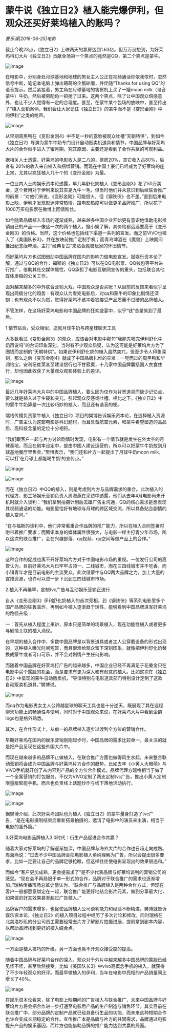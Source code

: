 # 蒙牛说《独立日2》植入能完爆伊利，但观众还买好莱坞植入的账吗？

*曹乐溪|2016-06-25|电影*

截止今晚23点，《独立日2》上映两天的票房达到1.63亿。但万万没想到，为好莱坞科幻大片《独立日2》贡献全场第一个笑点的竟然是QQ，第二个笑点是蒙牛。

![Image](http://p2.pstatp.com/large/31e60000adb89a3ce8b3)

在电影中，分别身处月球基地和地球的男女主人公正在视频通话你侬我侬时，忽然信号中断，笔记本电脑上弹出萌萌的企鹅轮廓，并伴随“Thanks for using QQ”的语音提示。然后紧接着，男主角在月球基地的售货机上买了一罐moon milk（谐音蒙牛）牛奶，然后被男配角一把抢了过来。这两个笑点，除了让中国观众倍感意外，也让不少人觉得有一定的合理度。甚至，在蒙牛某个包场的放映中，甚至传出了“植入营销案例，我们会让大家记住《独立日2》的蒙牛而不是《变形金刚》中的伊利”之类的呛声。

![Image](http://p3.pstatp.com/large/31e0000510ca0aa8f234)

从早期周黑鸭在《变形金刚4》中不足一秒的露脸被观众吐槽“天朝特供”，到如今《独立日2》导演为蒙牛牛奶专门设计自动贩卖机道具和情节，中国品牌与好莱坞大片的合作似乎进入了蜜月期，究其原因，主要还是看到了合作共赢的可观利益。

据相关人士透露，好莱坞的电影收入是二八的，票房20%，其它收入占80%，后者有 20%的收入来自植入和捆绑营销。而现在中国土豪们已经成为了好莱坞的座上宾，尤其以疯狂植入几十个的《变形金刚》为最。

一位业内人士向娱乐资本论透露，早几年舒化奶植入《变形金刚3》花了50万美金，这个费用对于伊利来说其实是九牛一毛，但当时他们并未意识到后续联合推广的前景：“对他们来说，《变形金刚》可能很火，但《钢铁侠》也不差。”直到后来电影上映，伊利才发现影迷非常热情，蹭电影热度可以做更多品牌推广，所以花了1000万买电影票在微博上回馈粉丝。

如今随着品牌植入市场的逐渐成熟，越来越多中国企业开始更有意识地借助电影推销自己的产品——像这一次的两个植入，据小娱了解，其价格都远远要高于《变形金刚3》的价格。当然，这个价格也包括线下渠道一系列的宣发。而之前VIVO也植入了《美国队长3》，并在放映前推广定制手机；而青岛啤酒在《魔兽》上映期间推出纪念版啤酒，主打“经典复古”来贴合魔兽玩家的怀旧情节。

而好莱坞片方也试图借助中国品牌在国内的影响力做电影宣发。据娱乐资本论了解，通过与QQ的合作，福斯的《独立日2》可以在QQ电影票、QQ钱包等平台进行推广，借助其社交媒体属性，QQ承担了电影互联网宣传的重头，包括联合其他媒体发稿的公关工作。

面对越来越多的中外联合营销大戏，中国观众是否买账？从目前的反馈来看似乎呈现出两极分化的趋势：有观众认为看完电影后，对qq和蒙牛的印象比剧情还深刻；也有观众不以为然，觉得好莱坞不该冲着钱接受产品质量不过硬的品牌植入。

不管怎样，在这场好莱坞电影和中国品牌的狂欢盛宴中，似乎“钱”总是笑到了最后。

1.情节贴合，受众相似，造就月球牛奶与跨星球聊天工具

大多数看过《变形金刚3》的观众，应该会对电影中那句“我能先喝完伊利舒化牛奶再说吗”的台词印象深刻。当时有不少观众质疑，认为这可能是好莱坞片方为了圈钱而定制的“天朝特供”。如果说伊利舒化奶的植入虽然突兀，但至少令人印象深刻，那么之后《变形金刚4》就成了中国品牌扎堆的灾难：一晃而过的周黑鸭和华润怡宝，安利纽崔莱甚至建设银行也不甘寂寞，十几家中国品牌囊括国人衣食住行，却也因此收获了大量观众观影体验上的差评。

![Image](http://p2.pstatp.com/large/31da000385d7c181b30f)

最近几年好莱坞大片中的中国品牌植入，要么因为仅作为背景道具而缺少记忆点，要么就是植入过于生硬和突兀，引起观众反感或吐槽。相比之下，《独立日2》中的蒙牛牛奶算是一次比较巧妙的植入，而且还有谐音的梗。

瑞格传播负责蒙牛植入《独立日2》项目的樊博告诉娱乐资本论，在选择植入资源时，广告主认为这部电影是科幻题材，而且具备航空元素，和蒙牛希望塑造的高品质、高科技含量的定位十分相符。

“我们跟客户一起与片方讨论剧情时发现，电影有一个情节就是发生在外太空的月球基地，而且在剧本设定中，是由中国人建设运营的，所以可以把蒙牛牛奶放到月球基地餐厅里售卖。”樊博表示，“我们还和片方一起提出了月球牛奶moon milk，可以打’在月球上都能喝牛奶’的宣传点。”

![Image](http://p2.pstatp.com/large/31ee00007593ffa2f8c0)

![Image](http://p3.pstatp.com/large/31e60000adb73d44ef0d)

而在《独立日2》中QQ的植入，则是考虑到片方与品牌需求的重合。此次植入的代理方、影工场娱乐营销负责人周海燕在采访中透露，他们从去年4月电影尚未开机时就介入谈判：“我们拿到拍摄计划后去跟广告主沟通，QQ的核心需求是想表现其视频通话的功能。电影里恰好有地球与月球的跨区域交流，所以具备贴合剧情的植入空间。”

“在与福斯的谈判中，他们非常看重合作品牌的推广能力，所以在植入合同签署时附带着推广要求；而腾讯本身的媒体属性很强大，与电影一样主打青少年市场，所以这次的联合推广，会在兴趣部落、qq视频、qq空间等做产品上的合作。”

![Image](http://p2.pstatp.com/large/31ee0000759633d616da)

这种合作的促成也离不开好莱坞片方对于中国电影市场的重视。一位发行公司的高管认为，目前好莱坞大片已牢牢占领一、二线城市，而在三四线城市并不吃香，而小镇青年才是目前电影的主流受众。此次借蒙牛与QQ两大品牌之力，加上大量的宣推资源，也许可以进一步下沉到三四线城市市场。

2.植入不再稀罕，定制tvc广告与互动娱乐营销正流行

自从《变形金刚3》伊利舒化奶植入的首次亮相，到《钢铁侠》等系列电影里多个国产品牌的狂轰滥炸，再到如今植入逐渐趋于理性，能够看到中国品牌进军好莱坞的路径升级：

一：首先从植入程度上来讲，原本只是简单的场景植入，现在功能性植入或者更多与剧情关联的植入涌现。

在早期的植入合作中，多数中国品牌是以背景道具或者主人公穿戴设备的形式出现的，这种植入曝光时间短暂，而且很难给观众留下深刻印象，就像把伊利舒化奶替换成蒙牛或者可口可乐，并不会对剧情产生任何影响。

而随着中国品牌在好莱坞打广告的越来越多，中国企业已经不再满足于花重金只在电影中买个露脸的机会，而是要求有更为深入和有创意的植入。比如这次在《独立日2》中呈现的蒙牛自动贩卖机，“导演特别与电影道具部门特别设计定制了这款自动贩卖机道具，”樊博说。

![Image](http://p2.pstatp.com/large/31da000385d83766e5c0)

而qq作为电影男女主人公跨越星球的聊天工具也是十分逆天，既展现了其在远程聊天功能上的畅通性与便利，同时对于中国观众来说，在好莱坞大片中看到企鹅logo也是格外熟悉。

其次，在合作形式上，从单一的品牌植入逐步过渡到全方位的营销合作。

早期好莱坞在国内的娱乐营销刚刚起步时，中国品牌的需求比较单一，最关注的就是把产品呈现在这些外国大片中。

而现在越来越多的品牌不止做植入，在联合推广方面也做得风生水起，未来整合联动营销将会成为中国品牌与好莱坞片方合作的趋势。比如去年《小黄人大眼萌》与VIVO手机就开创了从内容到产品的全方位合作模式，品牌代理方瑞格相当于做了一个全案营销的打包服务，不仅为VIVO定制了两支定制tvc广告，推出小黄人定制限量版智能手机，而且也负责线上话题炒作与线下落地活动执行。

![Image](http://p2.pstatp.com/large/31da000385d551cdce5c)

![Image](http://p7.pstatp.com/large/31ee00007597ba531166)

据樊博介绍，此次好莱坞团队也为植入《独立日2》的蒙牛量身打造了tvc广告，“是在电影摄制结束后重新搭景拍摄的，邀请了电影中的演员来出演，相当于电影的番外篇。”

3.好莱坞电影品牌植入3.0时代：衍生产品促进合作共赢？

随着大家对好莱坞的了解逐渐加深，中国品牌与海外大片的合作也日趋走向成熟。周海燕说：“过去不少中国品牌会把电影植入单纯理解为广告，所以会提出很多要求，比如一定要让自己的品牌足够抢眼，但这样往往使电影呈现出的效果很违和。”

而如今“客户更加成熟，更会提需求了”是不少代表品牌与好莱坞谈判的营销公司的感受。“现在会不再局限于单一形式的合作，品牌对于联合推广的需求也逐渐增加。”瑞格传播市场总监史倩认为，“联合推广与品牌植入是两种合作方式，但现在客户一般都愿意绑定在一起，联合推广能更好地结合影片元素，做到分享最大化，如果做的好其效果甚至超过广告植入。”

品牌客户的需求增多，也促使品牌植入公司谈判能力和经验不断精进。樊博就告诉娱乐资本论，《独立日2》的植入项目过程中经历了多次讨论和修改，同时瑞格在北美洛杉矶的分公司员工需要经常去片方了解影片拍摄进展，提前拿到剧本内容，以帮助品牌找到更好的植入结合点。

![Image](http://p2.pstatp.com/large/31dc000514098cf464d6)

一方面是植入技巧的升级，另一方面也离不开观众接受度的提高。

随着中国品牌与好莱坞合作的深入，观众对于外片中越来越多中国品牌的露脸已经见怪不怪，甚至欣然接受。比如《美国队长3》中vivo高概念手机的植入，就获得了不少年轻观众的好评。而最早做植入的伊利，当年在电影中亮相的产品销量同比增长了40%。

![Image](http://p2.pstatp.com/large/31eb00009d64c2891ebc)

在娱乐资本论看来，除了电影上映期间的广告植入与联合推广，未来中国品牌与好莱坞片方将会把合作进一步打通至电影后产品的生产制造与销售环节。其实目前在联合推广中，部分品牌的定制产品就已经具备衍生品的功能，而未来这种短期合作也许会变成长期稳定的合作。宣传推广本是品牌与片方的共同需求，品牌通过电影提升产品的娱乐基因，而片方也能借助品牌的推广能力达到共赢的局面。

